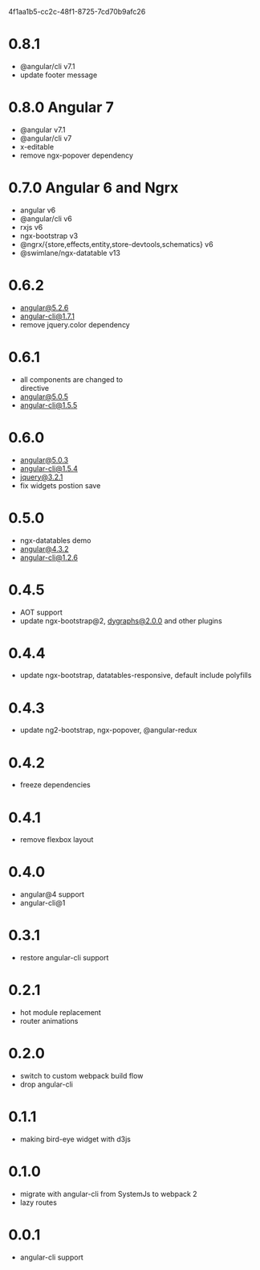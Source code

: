 4f1aa1b5-cc2c-48f1-8725-7cd70b9afc26

# 0.8.1
  * @angular/cli v7.1
  * update footer message

# 0.8.0 Angular 7
  * @angular v7.1
  * @angular/cli v7
  * x-editable
  * remove ngx-popover dependency

# 0.7.0 Angular 6 and Ngrx
  * angular v6
  * @angular/cli v6
  * rxjs v6
  * ngx-bootstrap v3
  * @ngrx/{store,effects,entity,store-devtools,schematics} v6
  * @swimlane/ngx-datatable v13

# 0.6.2  
  * angular@5.2.6
  * angular-cli@1.7.1
  * remove jquery.color dependency

# 0.6.1
  * all <sa-widget> components are changed to <div sa-widget> directive
  * angular@5.0.5
  * angular-cli@1.5.5

# 0.6.0
  * angular@5.0.3
  * angular-cli@1.5.4
  * jquery@3.2.1
  * fix widgets postion save

# 0.5.0
  * ngx-datatables demo
  * angular@4.3.2
  * angular-cli@1.2.6
  
# 0.4.5
  * AOT support
  * update ngx-bootstrap@2, dygraphs@2.0.0 and other plugins

# 0.4.4 
  * update ngx-bootstrap, datatables-responsive, default include polyfills

# 0.4.3 
  * update ng2-bootstrap, ngx-popover, @angular-redux 

# 0.4.2
  * freeze dependencies

# 0.4.1
  * remove flexbox layout

# 0.4.0
  * angular@4 support 
  * angular-cli@1 

# 0.3.1
  * restore angular-cli support
  
# 0.2.1
  * hot module replacement
  * router animations

# 0.2.0
  * switch to custom webpack build flow 
  * drop angular-cli
  
# 0.1.1 
  * making bird-eye widget with d3js  
  
# 0.1.0
  * migrate with angular-cli from SystemJs to webpack 2
  * lazy routes
  

# 0.0.1
  * angular-cli support
